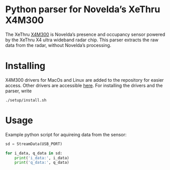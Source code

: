 # Python parser for Novelda’s XeThru X4M300

The XeThru [X4M300](https://www.xethru.com/x4m300-presence-sensor.html) is Novelda’s presence and occupancy sensor powered by the XeThru X4 ultra wideband radar chip. This parser extracts the raw data from the radar, without Novelda’s processing.  

# Installing

X4M300 drivers for MacOs and Linux are added to the repository for easier access.  Other drivers are accessible [here](https://www.xethru.com/community/resources/).  For installing the drivers and the parser, write

```shell
./setup/install.sh
```

# Usage

Example python script for aquireing data from the sensor:

```python
sd = StreamData(USB_PORT)

for i_data, q_data in sd:
    print('i_data:', i_data)
    print('q_data:', q_data)
```
